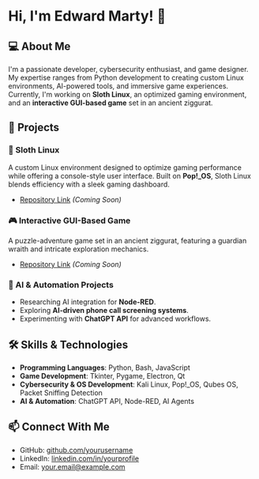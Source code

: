 # Hi, I'm Edward Marty! 👋

## 💻 About Me
I'm a passionate developer, cybersecurity enthusiast, and game designer. My expertise ranges from Python development to creating custom Linux environments, AI-powered tools, and immersive game experiences. Currently, I'm working on **Sloth Linux**, an optimized gaming environment, and an **interactive GUI-based game** set in an ancient ziggurat.

## 🚀 Projects
### 🦥 Sloth Linux
A custom Linux environment designed to optimize gaming performance while offering a console-style user interface. Built on **Pop!_OS**, Sloth Linux blends efficiency with a sleek gaming dashboard.
- [Repository Link](#) *(Coming Soon)*

### 🎮 Interactive GUI-Based Game
A puzzle-adventure game set in an ancient ziggurat, featuring a guardian wraith and intricate exploration mechanics.
- [Repository Link](#) *(Coming Soon)*

### 🤖 AI & Automation Projects
- Researching AI integration for **Node-RED**.
- Exploring **AI-driven phone call screening systems**.
- Experimenting with **ChatGPT API** for advanced workflows.

## 🛠️ Skills & Technologies
- **Programming Languages**: Python, Bash, JavaScript
- **Game Development**: Tkinter, Pygame, Electron, Qt
- **Cybersecurity & OS Development**: Kali Linux, Pop!_OS, Qubes OS, Packet Sniffing Detection
- **AI & Automation**: ChatGPT API, Node-RED, AI Agents

## 📫 Connect With Me
- GitHub: [github.com/yourusername](#)
- LinkedIn: [linkedin.com/in/yourprofile](#)
- Email: your.email@example.com
